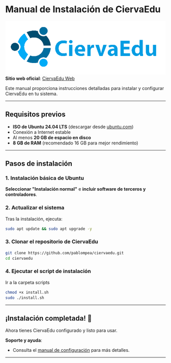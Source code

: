 # **Manual de Instalación de CiervaEdu**

![Logo de CiervaEdu](CiervaEduLogo.png)  
**Sitio web oficial**: [CiervaEdu Web](https://ciervaedu.pablomp.es)

Este manual proporciona instrucciones detalladas para instalar y configurar CiervaEdu en tu sistema.

---

## **Requisitos previos**

- **ISO de Ubuntu 24.04 LTS** (descargar desde [ubuntu.com](https://ubuntu.com/download/desktop))
- Conexión a Internet estable
- Al menos **20 GB de espacio en disco**
- **8 GB de RAM** (recomendado 16 GB para mejor rendimiento)

---

## **Pasos de instalación**

### **1. Instalación básica de Ubuntu**

**Seleccionar "Instalación normal"** e **incluir software de terceros y controladores**.

### **2. Actualizar el sistema**

Tras la instalación, ejecuta:

```bash
sudo apt update && sudo apt upgrade -y
```

### **3. Clonar el repositorio de CiervaEdu**

```bash
git clone https://github.com/pablompea/ciervaedu.git
cd ciervaedu
```

### **4. Ejecutar el script de instalación**

Ir a la carpeta scripts

```bash
chmod +x install.sh
sudo ./install.sh
```

---

## **¡Instalación completada! 🎉**

Ahora tienes CiervaEdu configurado y listo para usar.

**Soporte y ayuda**:

- Consulta el [manual de configuración](INFO.md) para más detalles.

---

